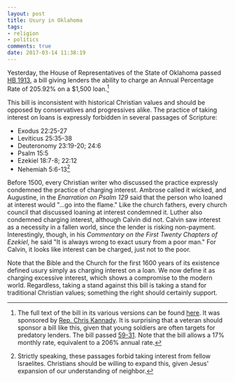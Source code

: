 ```yaml
---
layout: post
title: Usury in Oklahoma 
tags:
- religion
- politics
comments: true
date: 2017-03-14 11:38:19
---
```


Yesterday, the House of Representatives of the State of Oklahoma passed [HB 1913](http://www.oklegislature.gov/BillInfo.aspx?Bill=Hb1913&Session=1700), a bill giving lenders the ability to charge an Annual Percentage Rate of 205.92% on a $1,500 loan.[^1] 

This bill is inconsistent with historical Christian values and should be opposed by conservatives and progressives alike. The practice of taking interest on loans is expressly forbidden in several passages of Scripture:

* Exodus 22:25-27
* Leviticus 25:35-38
* Deuteronomy 23:19-20; 24:6
* Psalm 15:5
* Ezekiel 18:7-8; 22:12
* Nehemiah 5:6-13[^2]

Before 1500, every Christian writer who discussed the practice expressly condemned the practice of charging interest. Ambrose called it wicked, and Augustine, in the *Enarration on Psalm 129* said that the person who loaned at interest would "...go into the flame." Like the church fathers, every church council that discussed loaning at interest condemned it. Luther also condemned charging interest, although Calvin did not. Calvin saw interest as a necessity in a fallen world, since the lender is risking non-payment. Interestingly, though, in his *Commentary on the First Twenty Chapters of Ezekiel*, he said "It is always wrong to exact usury from a poor man." For Calvin, it looks like interest can be charged, just not to the poor. 

<!-- One could also appeal to the Founding Fathers. The colonies set an interest cap of 8%. After 1776, most states limited interest at 6%. -->

Note that the Bible and the Church for the first 1600 years of its existence defined usury simply as charging interest on a loan. We now define it as charging excessive interest, which shows a compromise to the modern world. Regardless, taking a stand against this bill is taking a stand for traditional Christian values; something the right should certainly support.

[^1]: The full text of the bill in its various versions can be found [here](http://www.oklegislature.gov/BillInfo.aspx?Bill=Hb1913&Session=1700). It was sponsored by [Rep. Chris Kannady](https://www.facebook.com/pg/Chris-Kannady-for-House-91-1406719546213093/about/?ref=page_internal). It is surprising that a veteran should sponsor a bill like this, given that young soldiers are often targets for predatory lenders. The bill passed [59-31](http://www.okhouse.gov/56LEG/OKH00208.TXT). Note that the bill allows a 17% monthly rate, equivalent to a 206% annual rate.

[^2]: Strictly speaking, these passages forbid taking interest from fellow Israelites. Christians should be willing to expand this, given Jesus' expansion of our understanding of neighbor.


